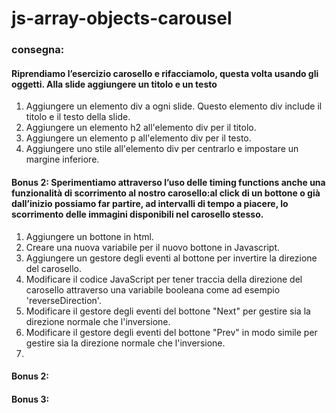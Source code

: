 # js-array-objects-carousel

### consegna:
#### Riprendiamo l’esercizio carosello e rifacciamolo, questa volta usando gli oggetti. Alla slide aggiungere un titolo e un testo

1. Aggiungere un elemento div a ogni slide. Questo elemento div include il titolo e il testo della slide.
2. Aggiungere un elemento h2 all'elemento div per il titolo.
3. Aggiungere un elemento p all'elemento div per il testo.
4. Aggiungere uno stile all'elemento div per centrarlo e impostare un margine inferiore.



#### Bonus 2: Sperimentiamo attraverso l’uso delle timing functions anche una funzionalità di scorrimento al nostro carosello:al click di un bottone o già dall’inizio possiamo far partire, ad intervalli di tempo a piacere, lo scorrimento delle immagini disponibili nel carosello stesso.

1. Aggiungere un bottone in html.
2. Creare una nuova variabile per il nuovo bottone in Javascript.
3. Aggiungere un gestore degli eventi al bottone per invertire la direzione del carosello.
4. Modificare il codice JavaScript per tener traccia della direzione del carosello attraverso una variabile booleana come ad esempio 'reverseDirection'.
5. Modificare il gestore degli eventi del bottone "Next" per gestire sia la direzione normale che l'inversione.
6. Modificare il gestore degli eventi del bottone "Prev" in modo simile per gestire sia la direzione normale che l'inversione.
7. 




#### Bonus 2:


#### Bonus 3: